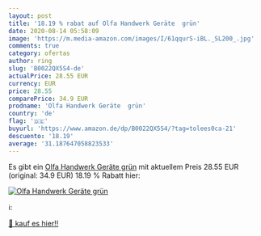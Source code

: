 ```yaml
---
layout: post
title: '18.19 % rabat auf Olfa Handwerk Geräte  grün'
date: 2020-08-14 05:58:09
image: 'https://m.media-amazon.com/images/I/61qqurS-iBL._SL200_.jpg'
comments: true
category: ofertas
author: ring
slug: 'B0022QX5S4-de'
actualPrice: 28.55 EUR
currency: EUR
price: 28.55
comparePrice: 34.9 EUR
prodname: 'Olfa Handwerk Geräte  grün'
country: 'de'
flag: '🇩🇪'
buyurl: 'https://www.amazon.de/dp/B0022QX5S4/?tag=tolees0ca-21'
descuento: '18.19'
average: '31.187647058823533'
---
```


Es gibt ein [Olfa Handwerk Geräte  grün](https://www.amazon.de/dp/B0022QX5S4/?tag=tolees0ca-21) mit aktuellem Preis 28.55 EUR (original: 34.9 EUR) 18.19 % Rabatt hier:

[![Olfa Handwerk Geräte  grün](https://m.media-amazon.com/images/I/61qqurS-iBL._SL200_.jpg)](https://www.amazon.de/dp/B0022QX5S4/?tag=tolees0ca-21)

ℹ️:


[🛒 kauf es hier!!](https://www.amazon.de/dp/B0022QX5S4/?tag=tolees0ca-21)
